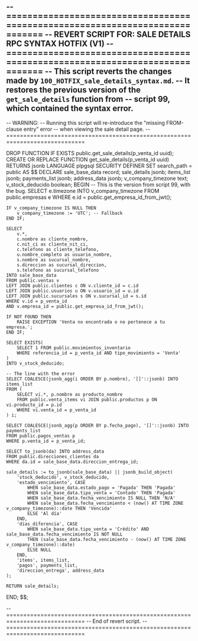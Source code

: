 -- =============================================================================
-- REVERT SCRIPT FOR: SALE DETAILS RPC SYNTAX HOTFIX (V1)
-- =============================================================================
-- This script reverts the changes made by `100_HOTFIX_sale_details_syntax.md`.
-- It restores the previous version of the `get_sale_details` function from
-- script 99, which contained the syntax error.
--
-- WARNING:
-- Running this script will re-introduce the "missing FROM-clause entry" error
-- when viewing the sale detail page.
-- =============================================================================

DROP FUNCTION IF EXISTS public.get_sale_details(p_venta_id uuid);
CREATE OR REPLACE FUNCTION get_sale_details(p_venta_id uuid)
RETURNS jsonb
LANGUAGE plpgsql
SECURITY DEFINER
SET search_path = public
AS $$
DECLARE
    sale_base_data record;
    sale_details jsonb;
    items_list jsonb;
    payments_list jsonb;
    address_data jsonb;
    v_company_timezone text;
    v_stock_deducido boolean;
BEGIN
    -- This is the version from script 99, with the bug.
    SELECT e.timezone INTO v_company_timezone
    FROM public.empresas e
    WHERE e.id = public.get_empresa_id_from_jwt();
    
    IF v_company_timezone IS NULL THEN
        v_company_timezone := 'UTC'; -- Fallback
    END IF;

    SELECT 
        v.*,
        c.nombre as cliente_nombre,
        c.nit_ci as cliente_nit_ci,
        c.telefono as cliente_telefono,
        u.nombre_completo as usuario_nombre,
        s.nombre as sucursal_nombre,
        s.direccion as sucursal_direccion,
        s.telefono as sucursal_telefono
    INTO sale_base_data
    FROM public.ventas v
    LEFT JOIN public.clientes c ON v.cliente_id = c.id
    LEFT JOIN public.usuarios u ON v.usuario_id = u.id
    LEFT JOIN public.sucursales s ON v.sucursal_id = s.id
    WHERE v.id = p_venta_id
    AND v.empresa_id = public.get_empresa_id_from_jwt();

    IF NOT FOUND THEN 
        RAISE EXCEPTION 'Venta no encontrada o no pertenece a tu empresa.'; 
    END IF;

    SELECT EXISTS(
        SELECT 1 FROM public.movimientos_inventario 
        WHERE referencia_id = p_venta_id AND tipo_movimiento = 'Venta'
    )
    INTO v_stock_deducido;

    -- The line with the error
    SELECT COALESCE(jsonb_agg(i ORDER BY p.nombre), '[]'::jsonb) INTO items_list 
    FROM (
        SELECT vi.*, p.nombre as producto_nombre 
        FROM public.venta_items vi JOIN public.productos p ON vi.producto_id = p.id 
        WHERE vi.venta_id = p_venta_id
    ) i;
    
    SELECT COALESCE(jsonb_agg(p ORDER BY p.fecha_pago), '[]'::jsonb) INTO payments_list 
    FROM public.pagos_ventas p 
    WHERE p.venta_id = p_venta_id;

    SELECT to_jsonb(da) INTO address_data
    FROM public.direcciones_clientes da
    WHERE da.id = sale_base_data.direccion_entrega_id;

    sale_details := to_jsonb(sale_base_data) || jsonb_build_object(
        'stock_deducido', v_stock_deducido,
        'estado_vencimiento', CASE
            WHEN sale_base_data.estado_pago = 'Pagada' THEN 'Pagada'
            WHEN sale_base_data.tipo_venta = 'Contado' THEN 'Pagada'
            WHEN sale_base_data.fecha_vencimiento IS NULL THEN 'N/A'
            WHEN sale_base_data.fecha_vencimiento < (now() AT TIME ZONE v_company_timezone)::date THEN 'Vencida'
            ELSE 'Al día'
        END,
        'dias_diferencia', CASE
            WHEN sale_base_data.tipo_venta = 'Crédito' AND sale_base_data.fecha_vencimiento IS NOT NULL 
            THEN (sale_base_data.fecha_vencimiento - (now() AT TIME ZONE v_company_timezone)::date)
            ELSE NULL
        END,
        'items', items_list,
        'pagos', payments_list,
        'direccion_entrega', address_data
    );

    RETURN sale_details;
END;
$$;


-- =============================================================================
-- End of revert script.
-- =============================================================================